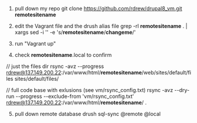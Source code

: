 1. pull down my repo
git clone https://github.com/rdrew/drupal8_vm.git __remotesitename__

2. edit the Vagrant file and the drush alias file
grep -rl __remotesitename__ . | xargs sed -i '' -e 's/__remotesitename__/**changeme**/'

3. run "Vagrant up"

4. check __remotesitename__.local to confirm

// just the files dir
rsync -avz --progress rdrew@137.149.200.22:/var/www/html/__remotesitename__/web/sites/default/files sites/default/files/	

// full code base with exlusions (see vm/rsync_config.txt)
rsync -avz --dry-run --progress --exclude-from 'vm/rsync_config.txt' rdrew@137.149.200.22:/var/www/html/__remotesitename__/ .

5. pull down remote database
drush sql-sync @remote @local
